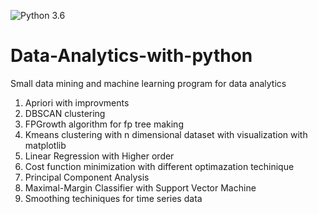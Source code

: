 ![Python 3.6](https://img.shields.io/badge/Python-3.6-brightgreen.svg)

# Data-Analytics-with-python
Small data mining and machine learning program for data analytics

1. Apriori with improvments
2. DBSCAN clustering
3. FPGrowth algorithm for fp tree making 
4. Kmeans clustering with n dimensional dataset with visualization with matplotlib
5. Linear Regression with Higher order
6. Cost function minimization with different optimazation techinique
7. Principal Component Analysis
8. Maximal-Margin Classifier with Support Vector Machine
9. Smoothing techiniques for time series data
